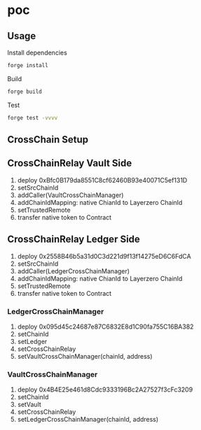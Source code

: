 # poc

## Usage

Install dependencies

```sh
forge install
```

Build

```sh
forge build
```

Test

```sh
forge test -vvvv
```

## CrossChain Setup
## CrossChainRelay Vault Side
1. deploy 0xBfc0B179da8551C8cf62460B93e40071C5ef131D
2. setSrcChainId
3. addCaller(VaultCrossChainManager)
4. addChainIdMapping: native ChianId to Layerzero ChainId
5. setTrustedRemote
6. transfer native token to Contract

## CrossChainRelay Ledger Side
1. deploy 0x2558B46b5a31d0C3d221d9f13f14275eD6C6FdCA
2. setSrcChainId
3. addCaller(LedgerCrossChainManager)
4. addChainIdMapping: native ChianId to Layerzero ChainId
5. setTrustedRemote
6. transfer native token to Contract

### LedgerCrossChainManager
1. deploy 0x095d45c24687e87C6832E8d1C90fa755C16BA382
2. setChainId
3. setLedger
4. setCrossChainRelay
5. setVaultCrossChainManager(chainId, address)

### VaultCrossChainManager
1. deploy 0x4B4E25e461d8Cdc9333196Bc2A27527f3cFc3209
2. setChainId
3. setVault
4. setCrossChainRelay
5. setLedgerCrossChainManager(chainId, address)
